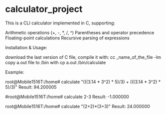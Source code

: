 # calculator_project
This is a CLI calculator implemented in C, supporting:

Arithmetic operations (+, -, *, /, ^)
Parentheses and operator precedence
Floating-point calculations
Recursive parsing of expressions

Installation & Usage:

download the last version of C file, compile it with:
cc _name_of_the_file -lm
copy a.out file to /bin with cp a.out /bin/calculate

Example:

root@Mobile1516T:/home# calculate "(((3.14 * 3^2) * 5)/3) + (((3.14 * 3^2) * 5)/3)"
Result: 94.200005

#root@Mobile1516T:/home# calculate 2-3
Result: -1.000000

root@Mobile1516T:/home# calculate "(2+2)*(3+3)"
Result: 24.000000
